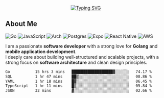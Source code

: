 <p align="center">
  <a href="https://git.io/typing-svg">
    <img src="https://readme-typing-svg.demolab.com?font=Fira+Code&weight=600&size=28&pause=10&color=3399FF&center=true&width=435&lines=Hi+there;I'm+Washington;A+Software+Developer" alt="Typing SVG" />
  </a>
</p>

## About Me
![Go](https://img.shields.io/badge/go-%2300ADD8.svg?style=for-the-badge&logo=go&logoColor=white)
![JavaScript](https://img.shields.io/badge/javascript-%23323330.svg?style=for-the-badge&logo=javascript&logoColor=%23F7DF1E)
![Arch](https://img.shields.io/badge/Arch%20Linux-1793D1?logo=arch-linux&logoColor=fff&style=for-the-badge)
![Postgres](https://img.shields.io/badge/postgres-%23316192.svg?style=for-the-badge&logo=postgresql&logoColor=white) 
![Expo](https://img.shields.io/badge/expo-1C1E24?style=for-the-badge&logo=expo&logoColor=#D04A37)
![React Native](https://img.shields.io/badge/react_native-%2320232a.svg?style=for-the-badge&logo=react&logoColor=%2361DAFB)
![AWS](https://img.shields.io/badge/AWS-%23FF9900.svg?style=for-the-badge&logo=amazon-aws&logoColor=white)

I am a passionate **software developer** with a strong love for **Golang** and **mobile application development**.  
I deeply care about building well-structured and scalable projects, with a strong focus on **software architecture** and clean design principles.  

<!--START_SECTION:waka-->

```txt
Go           15 hrs 3 mins   ██████████████████▓░░░░░░   74.17 %
SQL          1 hr 47 mins    ██▒░░░░░░░░░░░░░░░░░░░░░░   08.86 %
YAML         1 hr 18 mins    █▓░░░░░░░░░░░░░░░░░░░░░░░   06.45 %
TypeScript   1 hr 11 mins    █▒░░░░░░░░░░░░░░░░░░░░░░░   05.84 %
JSON         32 mins         ▓░░░░░░░░░░░░░░░░░░░░░░░░   02.66 %
```

<!--END_SECTION:waka-->
